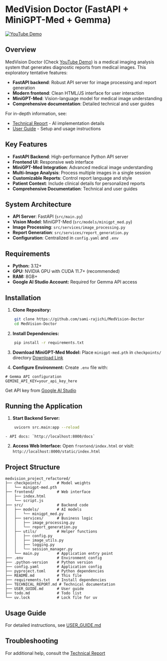 # MedVision Doctor (FastAPI + MiniGPT-Med + Gemma)
[![YouTube Demo](https://img.shields.io/badge/YouTube-Demo-red)](https://youtu.be/dKqDJafCNqA)

## Overview

MedVision Doctor (Check [YouTube Demo](https://youtu.be/dKqDJafCNqA)) is a medical imaging analysis system that generates diagnostic reports from medical images. This exploratory tentative features:

- **FastAPI backend**: Robust API server for image processing and report generation
- **Modern frontend**: Clean HTML/JS interface for user interaction
- **MiniGPT-Med**: Vision-language model for medical image understanding
- **Comprehensive documentation**: Detailed technical and user guides

For in-depth information, see:
- [Technical Report](TECHNICAL_REPORT.md) - AI implementation details
- [User Guide](USER_GUIDE.md) - Setup and usage instructions

## Key Features

*   **FastAPI Backend**: High-performance Python API server
*   **Frontend UI**: Responsive web interface
*   **MiniGPT-Med Integration**: Advanced medical image understanding
*   **Multi-Image Analysis**: Process multiple images in a single session
*   **Customizable Reports**: Control report language and style
*   **Patient Context**: Include clinical details for personalized reports
*   **Comprehensive Documentation**: Technical and user guides

## System Architecture

*   **API Server**: FastAPI (`src/main.py`)
*   **Vision Model**: MiniGPT-Med (`src/models/minigpt_med.py`)
*   **Image Processing**: `src/services/image_processing.py`
*   **Report Generation**: `src/services/report_generation.py`
*   **Configuration**: Centralized in `config.yaml` and `.env`

## Requirements

*   **Python:** 3.12+
*   **GPU:** NVIDIA GPU with CUDA 11.7+ (recommended)
*   **RAM:** 8GB+
*   **Google AI Studio Account:** Required for Gemma API access

## Installation

1.  **Clone Repository:**
```bash
    git clone https://github.com/sami-rajichi/MedVision-Doctor
    cd MedVision-Doctor
```

2.  **Install Dependencies:**
```bash
    pip install -r requirements.txt
```

3.  **Download MiniGPT-Med Model:**
    Place `minigpt-med.pth` in `checkpoints/` directory
    [Download Link](https://drive.google.com/file/d/1kjGLk6s9LsBmXfLWQFCdlwF3aul08Cl8/view)

4.  **Configure Environment:**
    Create `.env` file with:
```env
# Gemma API configuration
GEMINI_API_KEY=your_api_key_here
```
Get API key from [Google AI Studio](https://aistudio.google.com/)

## Running the Application

1.  **Start Backend Server:**
```bash
    uvicorn src.main:app --reload
```
    - API docs: `http://localhost:8000/docs`

2.  **Access Web Interface:**
    Open `frontend/index.html` or visit:
    `http://localhost:8000/static/index.html`

## Project Structure

```
medvision_project_refactored/
├── checkpoints/       # Model weights
│   └── minigpt-med.pth
├── frontend/          # Web interface
│   ├── index.html
│   └── script.js
├── src/               # Backend code
│   ├── models/        # AI models
│   │   └── minigpt_med.py
│   ├── services/      # Business logic
│   │   ├── image_processing.py
│   │   └── report_generation.py
│   ├── utils/         # Helper functions
│   │   ├── config.py
│   │   ├── image_utils.py
│   │   ├── logging.py
│   │   └── session_manager.py
│   └── main.py        # Application entry point
├── .env               # Environment config
├── .python-version    # Python version
├── config.yaml        # Application config
├── pyproject.toml     # Python dependencies
├── README.md          # This file
├── requirements.txt   # Install dependencies
├── TECHNICAL_REPORT.md # Technical documentation
├── USER_GUIDE.md      # User guide
├── todo.md            # Todo list
└── uv.lock            # Lock file for uv
```

## Usage Guide

For detailed instructions, see [USER_GUIDE.md](USER_GUIDE.md)

## Troubleshooting

For additional help, consult the [Technical Report](TECHNICAL_REPORT.md)
